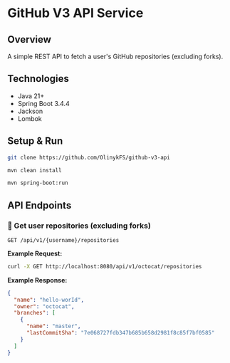 # GitHub V3 API Service

## Overview

A simple REST API to fetch a user's GitHub repositories (excluding forks).  

## Technologies

- Java 21+  
- Spring Boot 3.4.4  
- Jackson  
- Lombok  

## Setup & Run

```sh
git clone https://github.com/OlinykFS/github-v3-api

mvn clean install

mvn spring-boot:run
```

## API Endpoints

### 🔹 Get user repositories (excluding forks)
```http
GET /api/v1/{username}/repositories
```

**Example Request:**
```sh
curl -X GET http://localhost:8080/api/v1/octocat/repositories
```

**Example Response:**
```json
{
  "name": "hello-worId",
  "owner": "octocat",
  "branches": [
    {
      "name": "master",
      "lastCommitSha": "7e068727fdb347b685b658d2981f8c85f7bf0585"
    }
  ]
}
```